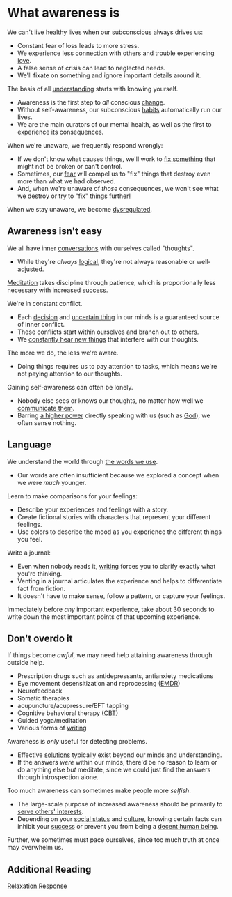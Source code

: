 
# What awareness is

We can't live healthy lives when our subconscious always drives us:

- Constant fear of loss leads to more stress.
- We experience less [connection](people-1_why.md) with others and trouble experiencing [love](people-love.md).
- A false sense of crisis can lead to neglected needs.
- We'll fixate on something and ignore important details around it.

The basis of all [understanding](understanding.md) starts with knowing yourself.

- Awareness is the first step to *all* conscious [change](people-changes.md).
- Without self-awareness, our subconscious [habits](habits.md) automatically run our lives.
- We are the main curators of our mental health, as well as the first to experience its consequences.

When we're unaware, we frequently respond wrongly:

- If we don't know what causes things, we'll work to [fix something](https://adequate.life/fix/) that might not be broken or can't control.
- Sometimes, our [fear](mind-feelings-fear.md) will compel us to "fix" things that destroy even more than what we had observed.
- And, when we're unaware of *those* consequences, we won't see what we destroy or try to "fix" things further!

When we stay unaware, we become [dysregulated](awareness-dysregulation.md).

## Awareness isn't easy

We all have inner [conversations](people-conversation.md) with ourselves called "thoughts".

- While they're *always* [logical](logic.md), they're not always reasonable or well-adjusted.

[Meditation](awareness-meditation.md) takes discipline through patience, which is proportionally less necessary with increased [success](success-1_why.md).

We're in constant conflict.

- Each [decision](decisions.md) and [uncertain thing](unknown.md) in our minds is a guaranteed source of inner conflict.
- These conflicts start within ourselves and branch out to [others](people-5_conflicts.md).
- We [constantly hear new things](information.md) that interfere with our thoughts.

The more we do, the less we're aware.

- Doing things requires us to pay attention to tasks, which means we're not paying attention to our thoughts.

Gaining self-awareness can often be lonely.

- Nobody else sees or knows our thoughts, no matter how well we [communicate them](language-speaking.md).
- Barring [a higher power](religion-answers.md) directly speaking with us (such as [God](jesus-gospel.md)), we often sense nothing.

## Language

We understand the world through [the words we use](language.md).

- Our words are often insufficient because we explored a concept when we were *much* younger.

Learn to make comparisons for your feelings:

- Describe your experiences and feelings with a story.
- Create fictional stories with characters that represent your different feelings.
- Use colors to describe the mood as you experience the different things you feel.

Write a journal:

- Even when nobody reads it, [writing](language-writing.md) forces you to clarify exactly what you're thinking.
- Venting in a journal articulates the experience and helps to differentiate fact from fiction.
- It doesn't have to make sense, follow a pattern, or capture your feelings.

Immediately before *any* important experience, take about 30 seconds to write down the most important points of that upcoming experience.

## Don't overdo it

If things become *awful*, we may need help attaining awareness through outside help.

- Prescription drugs such as antidepressants, antianxiety medications
- Eye movement desensitization and reprocessing ([EMDR](https://en.wikipedia.org/wiki/Eye_movement_desensitization_and_reprocessing))
- Neurofeedback
- Somatic therapies
- acupuncture/acupressure/EFT tapping
- Cognitive behavioral therapy ([CBT](https://en.wikipedia.org/wiki/Cognitive_behavioral_therapy))
- Guided yoga/meditation
- Various forms of [writing](language-writing.md)

Awareness is *only* useful for detecting problems.

- Effective [solutions](mind-creativity.md) typically exist beyond our minds and understanding.
- If the answers *were* within our minds, there'd be no reason to learn or do anything else *but* meditate, since we could just find the answers through introspection alone.

Too much awareness can sometimes make people more *selfish*.

- The large-scale purpose of increased awareness should be primarily to [serve others' interests](people-3_respect.md).
- Depending on your [social status](groups-member.md) and [culture](people-culture.md), knowing certain facts can inhibit your [success](success-1_why.md) or prevent you from being a [decent human being](people-3_respect.md).

Further, we sometimes must pace ourselves, since too much truth at once may overwhelm us.

## Additional Reading

[Relaxation Response](http://www.relaxationresponse.org/)
